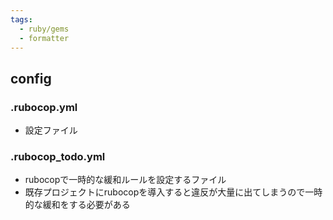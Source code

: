 ```yaml
---
tags:
  - ruby/gems
  - formatter
---
```

## config
### .rubocop.yml
- 設定ファイル

### .rubocop_todo.yml
- rubocopで一時的な緩和ルールを設定するファイル
- 既存プロジェクトにrubocopを導入すると違反が大量に出てしまうので一時的な緩和をする必要がある